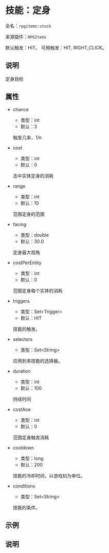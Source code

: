 # 技能：定身

<!-- 本文件是通过游戏内 `/rpgitem gen-wiki` 命令生成的。 -->
<!-- 请只在对应的 "beginCustomXXXX" 与 "endCustomXXXX" 间编辑。  -->
<!-- 如果您想修改技能或其属性的描述， -->
<!-- 请修改 "resources/lang/zh_CN.yml" 中对应的项。 -->

全名：`rpgitems:stuck`

来源插件：`RPGItems`

默认触发：HIT。
可用触发：HIT, RIGHT_CLICK。

<!-- beginCustomHeader -->
<!-- endCustomHeader -->

## 说明

定身目标
<!-- beginCustomDescription -->
<!-- endCustomDescription -->

## 属性

* chance

  * 类型：int
  * 默认：3

  触发几率，1/n

* cost

  * 类型：int
  * 默认：0

  击中实体定身的消耗

* range

  * 类型：int
  * 默认：10

  范围定身的范围

* facing

  * 类型：double
  * 默认：30.0

  定身最大视角

* costPerEntity

  * 类型：int
  * 默认：0

  范围定身每个实体的消耗

* triggers

  * 类型：Set&lt;Trigger&gt;
  * 默认：HIT

  技能的触发。

* selectors

  * 类型：Set&lt;String&gt;

  应用到本技能的选择器。

* duration

  * 类型：int
  * 默认：100

  持续时间

* costAoe

  * 类型：int
  * 默认：0

  范围定身触发消耗

* cooldown

  * 类型：long
  * 默认：200

  技能的冷却时间，以游戏刻为单位。

* conditions

  * 类型：Set&lt;String&gt;

  技能的条件。

<!-- beginCustomProperties -->
<!-- endCustomProperties -->

## 示例

<!-- beginCustomExample -->
<!-- endCustomExample -->

## 说明

<!-- beginCustomNote -->
<!-- endCustomNote -->
